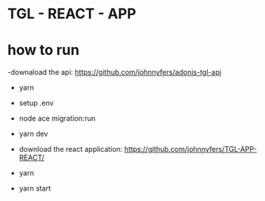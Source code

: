 # TGL - REACT - APP

# how to run

-downaload the api: https://github.com/johnnyfers/adonis-tgl-api
- yarn
- setup .env
- node ace migration:run
- yarn dev

- download the react application: https://github.com/johnnyfers/TGL-APP-REACT/
- yarn
- yarn start
